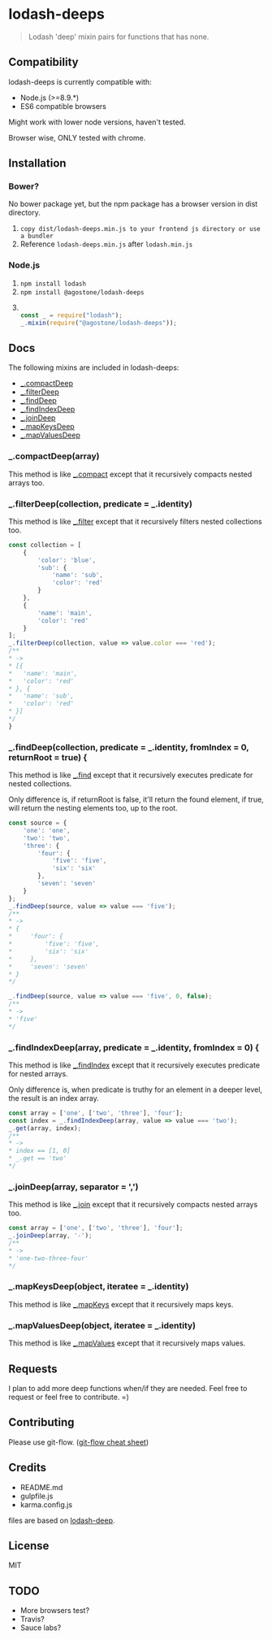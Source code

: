 # lodash-deeps
> Lodash 'deep' mixin pairs for functions that has none.

## Compatibility
lodash-deeps is currently compatible with:
- Node.js (>=8.9.*)
- ES6 compatible browsers

Might work with lower node versions, haven't tested.

Browser wise, ONLY tested with chrome.

## Installation
### Bower?
No bower package yet, but the npm package has a browser version in dist directory.

1. `copy dist/lodash-deeps.min.js to your frontend js directory or use a bundler`
2. Reference `lodash-deeps.min.js` after `lodash.min.js`

### Node.js
1. `npm install lodash`
2. `npm install @agostone/lodash-deeps`
3. 
    ``` javascript

    const _ = require("lodash");
    _.mixin(require("@agostone/lodash-deeps"));
    ```

## Docs
The following mixins are included in lodash-deeps:
- [_.compactDeep](#_compactdeeparray)
- [_.filterDeep](#_filterdeepcollection-predicate--_identity)
- [_.findDeep](#_finddeepcollection-predicate--_identity-fromindex--0-returnroot--true)
- [_.findIndexDeep](#_findindexdeeparray-predicate--_identity-fromindex--0)
- [_.joinDeep](#_joindeeparray-separator--)
- [_.mapKeysDeep](#_mapkeysdeepobject-iteratee--_identity)
- [_.mapValuesDeep](#_mapvaluesdeepobject-iteratee--thisidentity)

### _.compactDeep(array)
This method is like [_.compact](https://lodash.com/docs/#compact) except that it recursively compacts nested arrays too.

### _.filterDeep(collection, predicate = _.identity)
This method is like [_.filter](https://lodash.com/docs/#filter) except that it recursively filters nested collections too.

```javascript
const collection = [
    {
        'color': 'blue',
        'sub': {
            'name': 'sub',
            'color': 'red'
        }
    },
    {
        'name': 'main',
        'color': 'red'
    }
];
_.filterDeep(collection, value => value.color === 'red');
/**
* ->
* [{
*   'name': 'main',
*   'color': 'red'
* }, {
*   'name': 'sub',
*   'color': 'red'
* }]
*/
}
```

### _.findDeep(collection, predicate = _.identity, fromIndex = 0, returnRoot = true) {
This method is like [_.find](https://lodash.com/docs/#find) except that it recursively executes predicate for nested collections.

Only difference is, if returnRoot is false, it'll return the found element, if true, will return the nesting elements too, up to the root.

```javascript
const source = {
    'one': 'one',
    'two': 'two',
    'three': {
        'four': {
            'five': 'five',
            'six': 'six'
        },
        'seven': 'seven'
    }
};
_.findDeep(source, value => value === 'five');
/**
* ->
* {
*     'four': {
*         'five': 'five',
*         'six': 'six'
*     },
*     'seven': 'seven'
* }
*/

_.findDeep(source, value => value === 'five', 0, false);
/**
* ->
* 'five'
*/
```

### _.findIndexDeep(array, predicate = _.identity, fromIndex = 0) {
This method is like [_.findIndex](https://lodash.com/docs/#findIndex) except that it recursively executes predicate for nested arrays.

Only difference is, when predicate is truthy for an element in a deeper level, the result is an index array.

```javascript
const array = ['one', ['two', 'three'], 'four'];
const index = _.findIndexDeep(array, value => value === 'two');
_.get(array, index);
/**
* ->
* index == [1, 0]
* _.get == 'two'
*/
```

### _.joinDeep(array, separator = ',')
This method is like [_.join](https://lodash.com/docs/#join) except that it recursively compacts nested arrays too.

```javascript
const array = ['one', ['two', 'three'], 'four'];
_.joinDeep(array, '-');
/**
* ->
* 'one-two-three-four'
*/
```

### _.mapKeysDeep(object, iteratee = _.identity)
This method is like [_.mapKeys](https://lodash.com/docs/#mapKeys) except that it recursively maps keys.

### _.mapValuesDeep(object, iteratee = _.identity)
This method is like [_.mapValues](https://lodash.com/docs/#mapValues) except that it recursively maps values.

## Requests
I plan to add more deep functions when/if they are needed.
Feel free to request or feel free to contribute. =)

## Contributing
Please use git-flow. ([git-flow cheat sheet](https://danielkummer.github.io/git-flow-cheatsheet/))

## Credits
- README.md
- gulpfile.js
- karma.config.js

files are based on [lodash-deep](https://github.com/marklagendijk/lodash-deep).

## License
MIT

## TODO
- More browsers test?
- Travis?
- Sauce labs?
